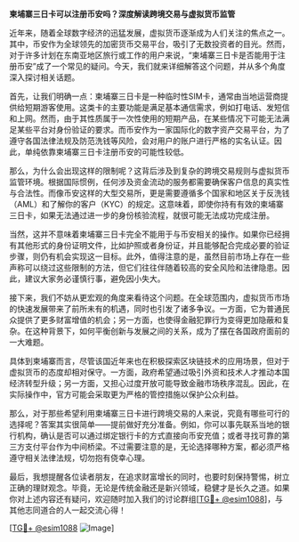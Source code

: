**柬埔寨三日卡可以注册币安吗？深度解读跨境交易与虚拟货币监管**

近年来，随着全球数字经济的迅猛发展，虚拟货币逐渐成为人们关注的焦点之一。其中，币安作为全球领先的加密货币交易平台，吸引了无数投资者的目光。然而，对于许多计划在东南亚地区旅行或工作的用户来说，“柬埔寨三日卡是否能用于注册币安”成了一个常见的疑问。今天，我们就来详细解答这个问题，并从多个角度深入探讨相关话题。

首先，让我们明确一点：柬埔寨三日卡是一种临时性SIM卡，通常由当地运营商提供给短期游客使用。这类卡的主要功能是满足基本通信需求，例如打电话、发短信和上网。然而，由于其性质属于一次性使用的短期产品，在某些情况下可能无法满足某些平台对身份验证的要求。而币安作为一家国际化的数字资产交易平台，为了遵守各国法律法规及防范洗钱等风险，会对用户的账户进行严格的实名认证。因此，单纯依靠柬埔寨三日卡注册币安的可能性较低。

那么，为什么会出现这样的限制呢？这背后涉及到复杂的跨境交易规则与虚拟货币监管环境。根据国际惯例，任何涉及资金流动的服务都需要确保客户信息的真实性与合法性。而像币安这样的大型交易所，更是需要遵循多个国家和地区关于反洗钱（AML）和了解你的客户（KYC）的规定。这意味着，即使你持有有效的柬埔寨三日卡，如果无法通过进一步的身份核验流程，就很可能无法成功完成注册。

当然，这并不意味着柬埔寨三日卡完全不能用于与币安相关的操作。如果你已经拥有其他形式的身份证明文件，比如护照或者身份证，并且能够配合完成必要的验证步骤，则仍有机会实现这一目标。此外，值得注意的是，虽然目前市场上存在一些声称可以绕过这些限制的方法，但它们往往伴随着较高的安全风险和法律隐患。因此，建议大家务必谨慎行事，避免因小失大。

接下来，我们不妨从更宏观的角度来看待这个问题。在全球范围内，虚拟货币市场的快速发展带来了前所未有的机遇，同时也引发了诸多争议。一方面，它为普通民众提供了更多财富增值的机会；另一方面，也使得金融犯罪行为变得更加隐蔽和复杂。在这种背景下，如何平衡创新与发展之间的关系，成为了摆在各国政府面前的一大难题。

具体到柬埔寨而言，尽管该国近年来也在积极探索区块链技术的应用场景，但对于虚拟货币的态度却相对保守。一方面，政府希望通过吸引外资和技术人才推动本国经济转型升级；另一方面，又担心过度开放可能导致金融市场秩序混乱。因此，在实际操作中，官方可能会采取更为严格的管控措施以保护公众利益。

那么，对于那些希望利用柬埔寨三日卡进行跨境交易的人来说，究竟有哪些可行的选择呢？答案其实很简单——提前做好充分准备。例如，你可以事先联系当地的银行机构，确认是否可以通过绑定银行卡的方式直接向币安充值；或者寻找可靠的第三方支付平台作为中间桥梁。不过需要注意的是，无论选择哪种方案，都必须严格遵守相关法律法规，切勿抱有侥幸心理。

最后，我想提醒各位读者朋友，在追求财富增长的同时，也要时刻保持警惕，树立正确的理财观念。毕竟，无论是传统金融还是新兴领域，稳健才是长久之道。如果你对上述内容还有疑问，欢迎随时加入我们的讨论群组[[TG💪+ @esim1088](https://t.me/s/esim1088)]，与其他志同道合的人一起交流心得！

[[TG💪+ @esim1088](https://t.me/s/esim1088) ![Image](https://i.postimg.cc/4NQfJmqS/Snipaste-2025-05-13-00-14-12.png)]